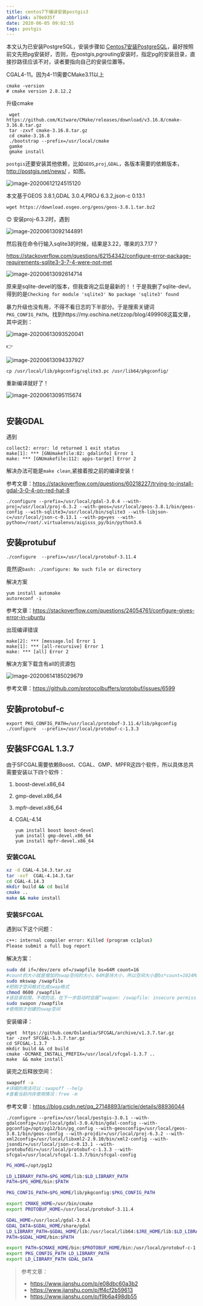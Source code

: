 ```yaml
---
title: centos7下编译安装postgis3
abbrlink: a70e035f
date: 2020-06-05 09:02:55
tags: postgis
---
```



本文认为已安装PostgreSQL，安装步骤如 [Centos7安装PostgreSQL](https://www.jianshu.com/p/639ebb43bfb4)，最好按照前文先把pg安装好，否则，在postgis,pgrouting安装时，指定pg的安装目录，直接抄路径应该不对，读者要指向自己的安装位置等。

CGAL4-11。因为4-11需要CMake3.11以上

```shell
cmake -version
# cmake version 2.8.12.2
```
<!--more-->

升级cmake

```shell
 wget https://github.com/Kitware/CMake/releases/download/v3.16.8/cmake-3.16.8.tar.gz
 tar -zxvf cmake-3.16.8.tar.gz
 cd cmake-3.16.8
 ./bootstrap --prefix=/usr/local/cmake
 gamke
 gmake install
```

`postgis`还要安装其他依赖，比如`GEOS`,`proj`,`GDAL`，各版本需要的依赖版本，http://postgis.net/news/  ，如图。

![image-20200612124515120](centos7%E4%B8%8B%E7%BC%96%E8%AF%91%E5%AE%89%E8%A3%85postgis3/image-20200612124515120.png)

本文基于GEOS 3.8.1,GDAL 3.0.4,PROJ 6.3.2,json-c 0.13.1

```shell
wget https://download.osgeo.org/geos/geos-3.8.1.tar.bz2
```

:blush:  安装proj-6.3.2时，遇到

![image-20200613092144891](centos7%E4%B8%8B%E7%BC%96%E8%AF%91%E5%AE%89%E8%A3%85postgis3/image-20200613092144891.png)

然后我在命令行输入sqlite3的时候，结果是3.22，哪来的3.7.17？

https://stackoverflow.com/questions/62154342/configure-error-package-requirements-sqlite3-3-7-4-were-not-met

![image-20200613092614714](centos7%E4%B8%8B%E7%BC%96%E8%AF%91%E5%AE%89%E8%A3%85postgis3/image-20200613092614714.png)

原来是sqlite-devel的版本，但我查询之后是最新的！！于是我删了sqlite-devl，得到的是`Checking for module 'sqlite3' No package 'sqlite3' found`

暴力升级也没有用，不得不看日志的下半部分。于是搜索关键词`PKG_CONFIG_PATH`。找到https://my.oschina.net/zzop/blog/499908这篇文章，其中说到：

![image-20200613093520041](centos7%E4%B8%8B%E7%BC%96%E8%AF%91%E5%AE%89%E8%A3%85postgis3/image-20200613093520041.png)

:point_right:

![image-20200613094337927](centos7%E4%B8%8B%E7%BC%96%E8%AF%91%E5%AE%89%E8%A3%85postgis3/image-20200613094337927.png)

`cp /usr/local/lib/pkgconfig/sqlite3.pc /usr/lib64/pkgconfig/`

重新编译就好了！

![image-20200613095115674](centos7%E4%B8%8B%E7%BC%96%E8%AF%91%E5%AE%89%E8%A3%85postgis3/image-20200613095115674.png)

```sh

```

## 安装GDAL

遇到

```shell
collect2: error: ld returned 1 exit status
make[1]: *** [GNUmakefile:82: gdalinfo] Error 1
make: *** [GNUmakefile:112: apps-target] Error 2
```

解决办法可能是`make clean`,紧接着按之前的编译安装！

参考文章：https://stackoverflow.com/questions/60218227/trying-to-install-gdal-3-0-4-on-red-hat-8

```
./configure --prefix=/usr/local/gdal-3.0.4 --with-proj=/usr/local/proj-6.3.2 --with-geos=/usr/local/geos-3.8.1/bin/geos-config --with-sqlite3=/usr/local/bin/sqlite3 --with-libjson-c=/usr/local/json-c-0.13.1 --with-pg=yes --with-python=/root/.virtualenvs/aigisss_py/bin/python3.6 
```

## 安装protubuf

```shell
./configure  --prefix=/usr/local/protobuf-3.11.4
```

竟然说`bash: ./configure: No such file or directory`

解决方案

```shell
yum install automake
autoreconf -i
```

参考文章：https://stackoverflow.com/questions/24054761/configure-gives-error-in-ubuntu

出现编译错误

```shell
make[2]: *** [message.lo] Error 1 
make[1]: *** [all-recursive] Error 1
make: *** [all] Error 2
```

解决方案下载含有all的资源包

![image-20200614185029679](centos7下编译安装postgis3/image-20200614185029679.png)

参考文章：https://github.com/protocolbuffers/protobuf/issues/6599

## 安装protobuf-c

```shell
export PKG_CONFIG_PATH=/usr/local/protobuf-3.11.4/lib/pkgconfig
./configure  --prefix=/usr/local/protobuf-c-1.3.3
```

## 安装SFCGAL 1.3.7

由于SFCGAL需要依赖Boost、CGAL、GMP、MPFR这四个软件，所以具体总共需要安装以下四个软件：

1. boost-devel.x86_64

2. gmp-devel.x86_64

3. mpfr-devel.x86_64

4. CGAL-4.14

   ```shell
   yum install boost boost-devel
   yum install gmp-devel.x86_64
   yum install mpfr-devel.x86_64
   ```

### 安装CGAL

```sh
xz -d CGAL-4.14.3.tar.xz
tar -xvf  CGAL-4.14.3.tar
cd CGAL-4.14.3
mkdir build && cd build
cmake ..
make && make install
```

### 安装SFCGAL

遇到以下这个问题：

```sh
c++: internal compiler error: Killed (program cc1plus)
Please submit a full bug report
```

解决方案：

```sh
sudo dd if=/dev/zero of=/swapfile bs=64M count=16
#count的大小就是增加的swap空间的大小，64M是块大小，所以空间大小是bs*count=1024MB
sudo mkswap /swapfile
#把刚才空间格式化成swap格式
chmod 0600 /swapfile  
#该目录权限，不改的话，在下一步启动时会报“swapon: /swapfile: insecure permissions 0644, 0600 suggested.”错误
sudo swapon /swapfile
#使用刚才创建的swap空间
```

安装编译：

```shell
wget  https://github.com/Oslandia/SFCGAL/archive/v1.3.7.tar.gz
tar -zxvf SFCGAL-1.3.7.tar.gz
cd SFCGAL-1.3.7  
mkdir build && cd build 
cmake -DCMAKE_INSTALL_PREFIX=/usr/local/sfcgal-1.3.7 ..
make  && make install
```

装完之后释放空间：

```sh
swapoff -a
#详细的用法可以：swapoff --help
#查看当前内存使用情况：free -m
```

参考文章：https://blog.csdn.net/qq_27148893/article/details/88936044

```shell
./configure --prefix=/usr/local/postgis-3.0.1 --with-gdalconfig=/usr/local/gdal-3.0.4/bin/gdal-config --with-pgconfig=/opt/pg12/bin/pg_config --with-geosconfig=/usr/local/geos-3.8.1/bin/geos-config --with-projdir=/usr/local/proj-6.3.2 --with-xml2config=/usr/local/libxml2-2.9.10/bin/xml2-config --with-jsondir=/usr/local/json-c-0.13.1 --with-protobufdir=/usr/local/protobuf-c-1.3.3 --with-sfcgal=/usr/local/sfcgal-1.3.7/bin/sfcgal-config
```

```sh
PG_HOME=/opt/pg12

LD_LIBRARY_PATH=$PG_HOME/lib:$LD_LIBRARY_PATH
PATH=$PG_HOME/bin:$PATH

PKG_CONFIG_PATH=$PG_HOME/lib/pkgconfig:$PKG_CONFIG_PATH

export CMAKE_HOME=/usr/bin/cmake
export PROTOBUF_HOME=/usr/local/protobuf-3.11.4

GDAL_HOME=/usr/local/gdal-3.0.4
GDAL_DATA=$GDAL_HOME/share/gdal
LD_LIBRARY_PATH=$GDAL_HOME/lib:/usr/local/lib64:$JRE_HOME/lib:$LD_LIBRARY_PATH
PATH=$GDAL_HOME/bin:$PATH

export PATH=$CMAKE_HOME/bin:$PROTOBUF_HOME/bin:/usr/local/protobuf-c-1.3.3/bin:$PATH
export PKG_CONFIG_PATH LD_LIBRARY_PATH
export LD_LIBRARY_PATH GDAL_DATA
```

>参考文章：
>
>- https://www.jianshu.com/p/e08dbc60a3b2
>- https://www.jianshu.com/p/ff4cf2b59613
>- https://www.jianshu.com/p/f9b6a498db55